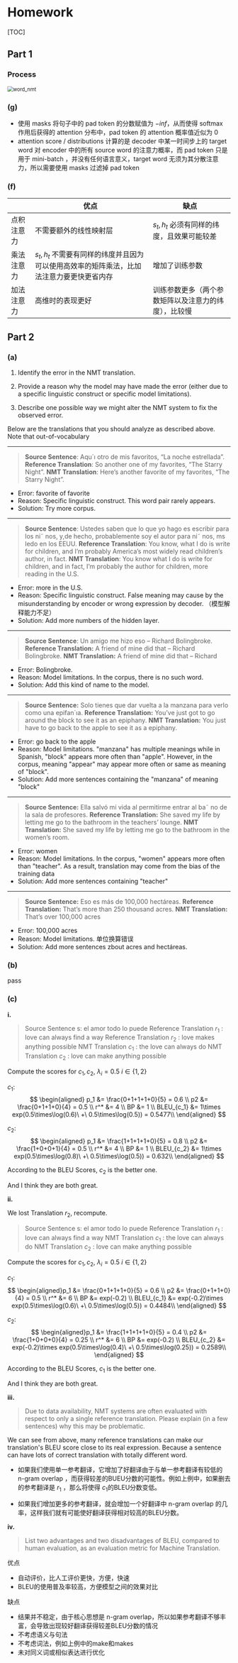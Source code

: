 # Homework

[TOC]

## Part 1

### Process

<img src="D:\A_NLP\cs224n\cs224\a4\word_nmt.jpg" alt="word_nmt" style="zoom: 80%;" />



### (g)

- 使用 masks 将句子中的 pad token 的分数赋值为 $−inf$，从而使得 softmax 作用后获得的 attention 分布中，pad token 的 attention 概率值近似为 0
- attention score / distributions 计算的是 decoder 中某一时间步上的 target word 对 encoder 中的所有 source word 的注意力概率，而 pad token 只是用于 mini-batch ，并没有任何语言意义，target word 无须为其分散注意力，所以需要使用 masks 过滤掉 pad token



### (f)

|            | 优点                                                         | 缺点                                                 |
| ---------- | ------------------------------------------------------------ | ---------------------------------------------------- |
| 点积注意力 | 不需要额外的线性映射层                                       | $s_t,h_t$ 必须有同样的纬度，且效果可能较差           |
| 乘法注意力 | $s_t,h_t$ 不需要有同样的纬度并且因为可以使用高效率的矩阵乘法，比加法注意力要更快更省内存 | 增加了训练参数                                       |
| 加法注意力 | 高维时的表现更好                                             | 训练参数更多（两个参数矩阵以及注意力的纬度），比较慢 |



## Part  2

### (a)

1. Identify the error in the NMT translation.

2. Provide a reason why the model may have made the error (either due to a specific linguistic construct or specific model limitations).

3. Describe one possible way we might alter the NMT system to fix the observed error.

  

  Below are the translations that you should analyze as described above. Note that out-of-vocabulary

----

> **Source Sentence**: Aqu´ı otro de mis favoritos, “La noche estrellada”.
> **Reference Translation**: So another one of my favorites, “The Starry Night”.
> **NMT Translation**: Here’s another favorite of my favorites, “The Starry Night”.

+ Error:  favorite of favorite
+ Reason:  Specific linguistic construct. This word pair rarely appears. 
+ Solution: Try more corpus.

----

> **Source Sentence**: Ustedes saben que lo que yo hago es escribir para los ni˜ nos, y,de hecho, probablemente soy el autor para ni˜ nos, ms ledo en los EEUU.
>**Reference Translation**: You know, what I do is write for children, and I’m probably America’s most widely read children’s author, in fact.
>**NMT Translation**: You know what I do is write for children, and in fact, I’m probably the author for children, more reading in the U.S.

+ Error:  more in the U.S.
+ Reason:  Specific linguistic construct.  False meaning may cause by the misunderstanding by encoder or wrong expression by decoder. （模型解释能力不足）
+ Solution: Add more numbers of the hidden layer.

----

>**Source Sentence**: Un amigo me hizo eso – Richard Bolingbroke.
>**Reference Translation:** A friend of mine did that – Richard Bolingbroke.
>**NMT Translation:** A friend of mine did that – Richard <unk>

+ Error:  Bolingbroke.
+ Reason: Model limitations. In the corpus, there is no such word.
+ Solution: Add this kind of name to the model.

---

>  **Source Sentence:** Solo tienes que dar vuelta a la manzana para verlo como una epifan´ıa.
> **Reference Translation:** You’ve just got to go around the block to see it as an epiphany.
> **NMT Translation:** You just have to go back to the apple to see it as a epiphany.

+ Error:  go back to the apple
+ Reason: Model limitations. "manzana" has multiple meanings while in Spanish, "block" appears more often than "apple". However,  in the corpus, meaning "appear" may appear more often or same as meaning of "block".
+ Solution: Add more sentences containing the "manzana" of meaning "block" 

---

>  **Source Sentence:** Ella salvó mi vida al permitirme entrar al ba˜ no de la sala de profesores.
> **Reference Translation:** She saved my life by letting me go to the bathroom in the teachers’ lounge.
> **NMT Translation:** She saved my life by letting me go to the bathroom in the women’s room.

+ Error:  women
+ Reason: Model limitations.  In the corpus, "women" appears more often than "teacher". As a result, translation may come from the bias of the training data 
+ Solution: Add more sentences containing "teacher"

---

> **Source Sentence:** Eso es más de 100,000 hectáreas.
>**Reference Translation:** That’s more than 250 thousand acres.
>**NMT Translation:** That’s over 100,000 acres

+ Error: 100,000 acres
+ Reason: Model limitations.  单位换算错误
+ Solution: Add more sentences zbout acres and hectáreas.



### (b)

pass

### (c)

**i.**

> Source Sentence s: el amor todo lo puede
> Reference Translation $r_1$ : love can always find a way
> Reference Translation $r_2$ : love makes anything possible
> NMT Translation $c_1$ : the love can always do
> NMT Translation $c_2$ : love can make anything possible

Compute the scores for $c_1, c_2$, $\lambda_i = 0.5\ i \in \{1,2\}$

$c_1$:
$$
\begin{aligned}
p_1 &= \frac{0+1+1+1+0}{5} = 0.6 \\
p2 &= \frac{0+1+1+0}{4} = 0.5 \\
r^* &= 4 \\
BP &= 1 \\
BLEU_{c_1} &= 1\times exp(0.5\times\log(0.6)\ +\ 0.5\times\log(0.5)) = 0.5477\\ 
\end{aligned}
$$


$c_2$: 
$$
\begin{aligned}
p_1 &= \frac{1+1+1+1+0}{5} = 0.8 \\
p2 &= \frac{1+0+0+1}{4} = 0.5 \\
r^* &= 4 \\
BP &= 1 \\
BLEU_{c_2} &= 1\times exp(0.5\times\log(0.8)\ +\ 0.5\times\log(0.5)) = 0.632\\ 
\end{aligned}
$$


According to the BLEU Scores, $c_2$ is the better one. 

And I think they are both great.

**ii.**​

We lost Translation $r_2$, recompute.

> Source Sentence s: el amor todo lo puede
> Reference Translation $r_1$ : love can always find a way
> NMT Translation $c_1$ : the love can always do
> NMT Translation $c_2$ : love can make anything possible

Compute the scores for $c_1, c_2$, $\lambda_i = 0.5\ i \in \{1,2\}$

$c_1$:
$$
\begin{aligned}p_1 &= \frac{0+1+1+1+0}{5} = 0.6 \\
p2 &= \frac{0+1+1+0}{4} = 0.5 \\
r^* &= 6 \\
BP &= exp(-0.2) \\
BLEU_{c_1} &= exp(-0.2)\times exp(0.5\times\log(0.6)\ +\ 0.5\times\log(0.5)) = 0.4484\\ 
\end{aligned}
$$


$c_2$: 
$$
\begin{aligned}p_1 &= \frac{1+1+1+1+0}{5} = 0.4 \\
p2 &= \frac{1+0+0+0}{4} = 0.25 \\
r^* &= 6 \\
BP &= exp(-0.2) \\
BLEU_{c_2} &= exp(-0.2)\times exp(0.5\times\log(0.4)\ +\ 0.5\times\log(0.25)) = 0.2589\\ 
\end{aligned}
$$


According to the BLEU Scores, $c_1$ is the better one. 

And I think they are both great.



**iii.**

> Due to data availability, NMT systems are often evaluated with respect to only a single reference translation. Please explain (in a few sentences) why this may be problematic.

We can see from above, many reference translations can make our translation's BLEU score close to its real expression.  Because a sentence can have lots of correct translation with totally different word.



+ 如果我们使用单一参考翻译，它增加了好翻译由于与单一参考翻译有较低的 n-gram overlap ，而获得较差的BUEU分数的可能性。例如上例中，如果删去的参考翻译是 $r_1$ ，那么将使得 $c_1$的BLEU分数变低。

+ 如果我们增加更多的参考翻译，就会增加一个好翻译中 n-gram overlap 的几率，这样我们就有可能使好翻译获得相对较高的BLEU分数。



**iv.**

> List two advantages and two disadvantages of BLEU, compared to human evaluation, as an evaluation metric for Machine Translation.

优点

- 自动评价，比人工评价更快，方便，快速
- BLEU的使用普及率较高，方便模型之间的效果对比

缺点

- 结果并不稳定，由于核心思想是 n-gram overlap，所以如果参考翻译不够丰富，会导致出现较好翻译获得较差BLEU分数的情况
- 不考虑语义与句法
- 不考虑词法，例如上例中的make和makes
- 未对同义词或相似表达进行优化

